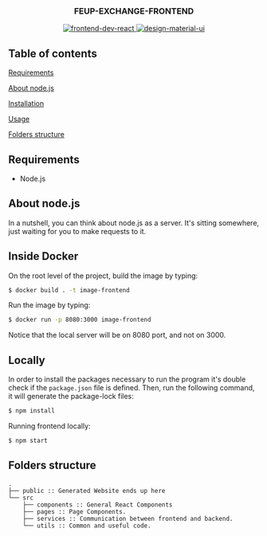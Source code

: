 <p align="center"> 
  <h3 align="center"> FEUP-EXCHANGE-FRONTEND </h3> 
  <p align="center"> 
    <a href="https://reactjs.org/"> 
      <img src="https://img.shields.io/badge/frontend-react-inactive&?style=for-the-badge&logo=react" alt="frontend-dev-react">
    </a> 
    <a href="https://material-ui.com/"> 
      <img src="https://img.shields.io/badge/DESIGN-MATERIAL--UI-red&?style=for-the-badge&logo=Material-UI" alt="design-material-ui"> 
    </a> 
  </p>
</p> 

##  Table of contents 

[Requirements](#requirements)

[About node.js](#about-nodejs)

[Installation](#installation)

[Usage](#usage)

[Folders structure](#folders-structure)

## Requirements

- Node.js

## About node.js

In a nutshell, you can think about node.js as a server.
It's sitting somewhere, just waiting for you to make requests to it.

## Inside Docker
On the root level of the project, build the image by typing:
```bash
$ docker build . -t image-frontend
```

Run the image by typing:
```bash
$ docker run -p 8080:3000 image-frontend
```

Notice that the local server will be on 8080 port, and not on 3000.

## Locally

In order to install the packages necessary to run the program it's double check if the `package.json` file is defined. Then, run the following command, it will generate the package-lock files: 

```bash
$ npm install
```

Running frontend locally:

```bash
$ npm start
```

## Folders structure

```
.
├── public :: Generated Website ends up here
└── src
    ├── components :: General React Components
    ├── pages :: Page Components. 
    ├── services :: Communication between frontend and backend.
    └── utils :: Common and useful code. 
    
```

